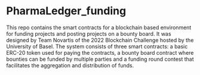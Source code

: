# PharmaLedger_funding
This repo contains the smart contracts for a blockchain based environment for funding projects and posting projects on a bounty board. It was designed by Team Novartis of the 2022 Blockchain Challenge hosted by the University of Basel.
The system consists of three smart contracts: a basic ERC-20 token used for paying the contracts, a bounty board contract where bounties can be funded by multiple parties and a funding round contest that facilitates the aggregation and distribution of funds. 

